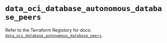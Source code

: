 # `data_oci_database_autonomous_database_peers`

Refer to the Terraform Registory for docs: [`data_oci_database_autonomous_database_peers`](https://registry.terraform.io/providers/oracle/oci/6.18.0/docs/data-sources/database_autonomous_database_peers).
